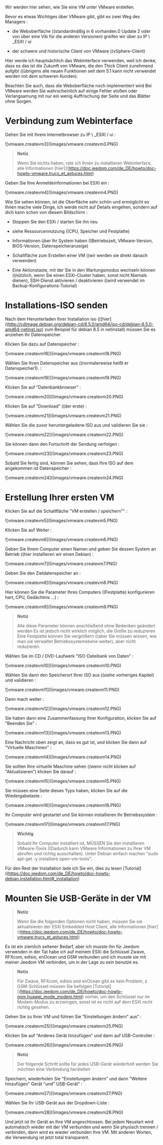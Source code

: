Wir werden hier sehen, wie Sie eine VM unter VMware erstellen.

Bevor es etwas Wichtiges über VMware gibt, gibt es zwei
Weg des Managers :

-   die Weboberfläche ((standardmäßig in 6 vorhanden.0 Update 2 oder von
    über eine Vib für die anderen Versionen) greifen wir über zu
    IP \ _ESXI / ui

-   der schwere und historische Client von VMware ((vSphere-Client)

Hier werde ich hauptsächlich das Webinterface verwenden, weil ich denke, dass es das ist
die Zukunft von VMware, die den Thick Client zunehmend aufgibt
((übrigens alle neuen Funktionen seit dem 5.1 kann nicht verwendet werden
mit dem schweren Kunden).

Beachten Sie auch, dass die Weboberfläche noch implementiert wird
Bei VMware werden Sie wahrscheinlich auf einige Fehler stoßen oder
Verlangsamung mit nur ein wenig Auffrischung der Seite und das
Blätter ohne Sorgen.

Verbindung zum Webinterface 
===========================

Gehen Sie mit Ihrem Internetbrowser zu IP \ _ESXI / ui :

![vmware.createvm3]((images/vmware.createvm3.PNG)

> **Notiz**
>
> Wenn Sie nichts haben, rate ich Ihnen zu installieren
> Webinterface, alle Informationen
> [hier]((https://doc.jeedom.com/de_DE/howto/doc-howto-vmware.trucs_et_astuces.html)

Geben Sie Ihre Anmeldeinformationen bei ESXI ein :

![vmware.createvm4]((images/vmware.createvm4.PNG)

Wie Sie sehen können, ist die Oberfläche sehr schön und ermöglicht es Ihnen
mache viele Dinge, ich werde nicht auf Details eingehen, sondern auf dich
kann schon von diesem Bildschirm :

-   Stoppen Sie den ESXi / starten Sie ihn neu

-   siehe Ressourcennutzung ((CPU, Speicher und Festplatte)

-   Informationen über Ihr System haben ((Betriebszeit,
    VMware-Version, BIOS-Version, Datenspeicheranzeige)

-   Schaltfläche zum Erstellen einer VM ((wir werden sie direkt danach verwenden)

-   Eine Aktionstaste, mit der Sie in den Wartungsmodus wechseln können
    ((nützlich, wenn Sie einen ESXi-Cluster haben, sonst nicht
    Niemals dienen), SSH-Dienst aktivieren / deaktivieren ((wird verwendet
    im Backup-Konfigurations-Tutorial)

Installations-ISO senden 
=============================

Nach dem Herunterladen Ihrer Installation iso
(([hier]((http://cdimage.debian.org/debian-cd/8.5.0/amd64/iso-cd/debian-8.5.0-amd64-netinst.iso)
zum Beispiel für debian 8.5 in netinstall) müssen Sie es anziehen
Ihr Datenspeicher.

Klicken Sie dazu auf Datenspeicher :

![vmware.createvm18]((images/vmware.createvm18.PNG)

Wählen Sie Ihren Datenspeicher aus ((normalerweise heißt er Datenspeicher1). :

![vmware.createvm19]((images/vmware.createvm19.PNG)

Klicken Sie auf "Datenbankbrowser" :

![vmware.createvm20]((images/vmware.createvm20.PNG)

Klicken Sie auf "Download" ((der erste) :

![vmware.createvm21]((images/vmware.createvm21.PNG)

Wählen Sie die zuvor heruntergeladene ISO aus und validieren Sie sie :

![vmware.createvm22]((images/vmware.createvm22.PNG)

Sie können dann den Fortschritt der Sendung verfolgen :

![vmware.createvm23]((images/vmware.createvm23.PNG)

Sobald Sie fertig sind, können Sie sehen, dass Ihre ISO auf dem angekommen ist
Datenspeicher :

![vmware.createvm24]((images/vmware.createvm24.PNG)

Erstellung Ihrer ersten VM 
=============================

Klicken Sie auf die Schaltfläche "VM erstellen / speichern"" :

![vmware.createvm5]((images/vmware.createvm5.PNG)

Klicken Sie auf Weiter :

![vmware.createvm6]((images/vmware.createvm6.PNG)

Geben Sie Ihrem Computer einen Namen und geben Sie dessen System an
Betrieb ((hier installieren wir einen Debian) :

![vmware.createvm7]((images/vmware.createvm7.PNG)

Geben Sie den Zieldatenspeicher an :

![vmware.createvm8]((images/vmware.createvm8.PNG)

Hier können Sie die Parameter Ihres Computers ((Festplatte) konfigurieren
hart, CPU, Gedächtnis ...) :

![vmware.createvm9]((images/vmware.createvm9.PNG)

> **Notiz**
>
> Alle diese Parameter können anschließend ohne Bedenken geändert werden
> Es ist jedoch nicht wirklich möglich, die Größe zu reduzieren
> Eine Festplatte können Sie vergrößern ((aber Sie müssen wissen, wie man sie verwaltet
> Betriebssystemebene weiter), aber nicht reduzieren.

Wählen Sie im CD / DVD-Laufwerk "ISO-Dateibank von
Daten" :

![vmware.createvm10]((images/vmware.createvm10.PNG)

Wählen Sie dann den Speicherort Ihrer ISO aus ((siehe
vorheriges Kapitel) und validieren :

![vmware.createvm11]((images/vmware.createvm11.PNG)

Dann mach weiter :

![vmware.createvm12]((images/vmware.createvm12.PNG)

Sie haben dann eine Zusammenfassung Ihrer Konfiguration, klicken Sie auf
"Beenden Sie" :

![vmware.createvm13]((images/vmware.createvm13.PNG)

Eine Nachricht oben zeigt an, dass es gut ist, und klicken Sie dann auf
"Virtuelle Maschinen" :

![vmware.createvm14]((images/vmware.createvm14.PNG)

Sie sollten Ihre virtuelle Maschine sehen ((wenn nicht klicken
auf "Aktualisieren") klicken Sie darauf :

![vmware.createvm15]((images/vmware.createvm15.PNG)

Sie müssen eine Seite dieses Typs haben, klicken Sie auf die Wiedergabetaste :

![vmware.createvm16]((images/vmware.createvm16.PNG)

Ihr Computer wird gestartet und Sie können installieren
Ihr Betriebssystem :

![vmware.createvm17]((images/vmware.createvm17.PNG)

> **Wichtig**
>
> Sobald Ihr Computer installiert ist, MÜSSEN Sie den installieren
> VMware-Tools ((Dadurch kann VMware Informationen zu Ihrer VM abrufen
> und richtig ausschalten). Unter Debian einfach machen
> "sudo apt-get -y installiere open-vm-tools".

Für den Rest der Installation lade ich Sie ein, dies zu lesen
[Tutorial]((https://doc.jeedom.com/de_DE/howto/doc-howto-debian.installation.html#_installation)

Mounten Sie USB-Geräte in der VM 
=======================================

> **Notiz**
>
> Wenn Sie die folgenden Optionen nicht haben, müssen Sie sie aktualisieren
> der ESXi Embedded Host Client, alle Informationen
> [hier]((https://doc.jeedom.com/de_DE/howto/doc-howto-vmware.trucs_et_astuces.html)

Es ist ein ziemlich seltener Bedarf, aber ich musste ihn für Jeedom verwenden
in der Tat habe ich auf meinem ESXi die Schlüssel Zwave, RFXcom, edisio, enOcean und GSM
verbunden und ich musste sie mit meiner Jeedom VM verbinden, um in der Lage zu sein
benutze es.

> **Notiz**
>
> Für Zwave, RFXcom, edisio und enOcean gibt es kein Problem, z
> GSM-Schlüssel müssen Sie befolgen
> [Tutorial]((https://doc.jeedom.com/de_DE/howto/doc-howto-gsm.huawei_mode_modem.html)
> vorher, um den Schlüssel nur im Modem-Modus zu erzwingen, sonst ist es nicht
> auf dem ESXi nicht richtig gesehen.

Gehen Sie zu Ihrer VM und führen Sie "Einstellungen ändern" aus" :

![vmware.createvm25]((images/vmware.createvm25.PNG)

Klicken Sie auf "Anderes Gerät hinzufügen" und dann auf USB-Controller :

![vmware.createvm26]((images/vmware.createvm26.PNG)

> **Notiz**
>
> Der folgende Schritt sollte für jedes USB-Gerät wiederholt werden
> Sie möchten eine Verbindung herstellen

Speichern, wiederholen Sie "Einstellungen ändern" und dann "Weitere hinzufügen"
Gerät "und" USB-Gerät" :

![vmware.createvm27]((images/vmware.createvm27.PNG)

Wählen Sie Ihr USB-Gerät aus der Dropdown-Liste :

![vmware.createvm28]((images/vmware.createvm28.PNG)

Und jetzt ist Ihr Gerät an Ihre VM angeschlossen. Bei jedem
Neustart wird automatisch wieder mit der VM verbunden und wenn Sie
physisch trennen / verbinden, dann wird es wieder verbunden
Ihre VM. Mit anderen Worten, die Verwendung ist jetzt total
transparent.
